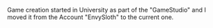 Game creation started in University as part of the "GameStudio" and I moved it from the Account "EnvySloth" to the current one.
